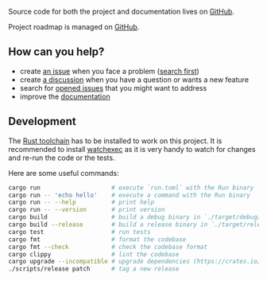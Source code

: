 Source code for both the project and documentation lives on [GitHub](https://github.com/aymericbeaumet/run).

Project roadmap is managed on [GitHub](https://github.com/users/aymericbeaumet/projects/1).

## How can you help?

- create [an issue](https://github.com/aymericbeaumet/run/issues/new) when you face a problem ([search first](https://github.com/aymericbeaumet/run/issues))
- create [a discussion](https://github.com/aymericbeaumet/run/discussions/new/choose) when you have a question or wants a new feature
- search for [opened issues](https://github.com/aymericbeaumet/run/issues?q=is%3Aissue+is%3Aopen) that you might want to address
- improve the [documentation](https://github.com/aymericbeaumet/run/tree/master/docs)

## Development

The [Rust toolchain](https://www.rust-lang.org/tools/install) has to be installed to work on this project. It is recommended to install [watchexec](https://github.com/watchexec/watchexec) as it is very handy to watch for changes and re-run the code or the tests.

Here are some useful commands:

```bash
cargo run                    # execute `run.toml` with the Run binary
cargo run -- 'echo hello'    # execute a command with the Run binary
cargo run -- --help          # print help
cargo run -- --version       # print version
cargo build                  # build a debug binary in `./target/debug/run`
cargo build --release        # build a release binary in `./target/release/run`
cargo test                   # run tests
cargo fmt                    # format the codebase
cargo fmt --check            # check the codebase format
cargo clippy                 # lint the codebase
cargo upgrade --incompatible # upgrade dependencies (https://crates.io/crates/cargo-edit)
./scripts/release patch      # tag a new release
```
